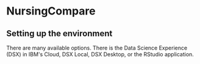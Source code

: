# NursingCompare

## Setting up the environment

There are many available options.  There is the Data Science Experience (DSX) in IBM's Cloud, DSX Local, DSX Desktop, or the RStudio application.
